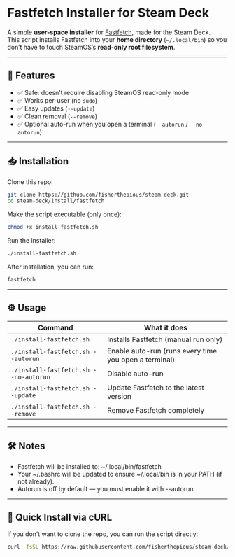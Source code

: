 # Fastfetch Installer for Steam Deck

A simple **user-space installer** for [Fastfetch](https://github.com/fastfetch-cli/fastfetch), made for the Steam Deck.  
This script installs Fastfetch into your **home directory** (`~/.local/bin`) so you don’t have to touch SteamOS’s **read-only root filesystem**.  

---

## 🚀 Features
- ✅ Safe: doesn’t require disabling SteamOS read-only mode  
- ✅ Works per-user (no `sudo`)  
- ✅ Easy updates (`--update`)  
- ✅ Clean removal (`--remove`)  
- ✅ Optional auto-run when you open a terminal (`--autorun` / `--no-autorun`)  

---

## 📥 Installation

Clone this repo:
```bash
git clone https://github.com/fisherthepious/steam-deck.git
cd steam-deck/install/fastfetch
```
Make the script executable (only once):
```bash
chmod +x install-fastfetch.sh
```

Run the installer:
```bash
./install-fastfetch.sh
```

After installation, you can run:
```bash
fastfetch
```

---

## ⚙️ Usage

| Command                              | What it does                                          |
| ------------------------------------ | ----------------------------------------------------- |
| `./install-fastfetch.sh`              | Installs Fastfetch (manual run only)                   |
| `./install-fastfetch.sh --autorun`    | Enable auto-run (runs every time you open a terminal) |
| `./install-fastfetch.sh --no-autorun` | Disable auto-run                                      |
| `./install-fastfetch.sh --update`     | Update Fastfetch to the latest version                 |
| `./install-fastfetch.sh --remove`     | Remove Fastfetch completely                            |

---

## 🛠️ Notes

- Fastfetch will be installed to: ~/.local/bin/fastfetch
- Your ~/.bashrc will be updated to ensure ~/.local/bin is in your PATH (if not already).
- Autorun is off by default — you must enable it with --autorun.

---

## 🔄 Quick Install via cURL

If you don’t want to clone the repo, you can run the script directly:
```bash
curl -fsSL https://raw.githubusercontent.com/fisherthepious/steam-deck/master/install/fastfetch/install-fastfetch.sh | bash
```